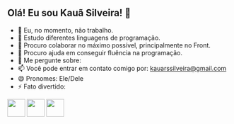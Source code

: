 ## Olá! Eu sou Kauã Silveira! 👋

- 🔭 Eu, no momento, não trabalho.
- 🌱 Estudo diferentes linguagens de programação.
- 👯 Procuro colaborar no máximo possível, principalmente no Front.
- 🤔 Procuro ajuda em conseguir fluência na programação.
- 💬 Me pergunte sobre: 
- 📫 Você pode entrar em contato comigo por: kauarssilveira@gmail.com
- 😄 Pronomes: Ele/Dele
- ⚡ Fato divertido:

<div style= "display:inline_block">
  <img src = "https://github.com/user-attachments/assets/d1ee7e08-9ee9-4aa3-9353-fe427d11cdf0" width = "40">
  <img src = "https://github.com/user-attachments/assets/7958a686-32ce-4105-ac50-ff277587c76d" width = "40">
  <img src = "https://github.com/user-attachments/assets/1572eeaf-2abc-4aa5-b01c-b59a98edb6a9" width = "40">
</div>
